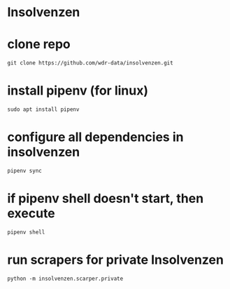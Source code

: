 # Insolvenzen

# clone repo

`git clone https://github.com/wdr-data/insolvenzen.git`

# install pipenv (for linux)

`sudo apt install pipenv`

# configure all dependencies in insolvenzen

`pipenv sync`

# if pipenv shell doesn't start, then execute

`pipenv shell`

# run scrapers for private Insolvenzen

`python -m insolvenzen.scarper.private`